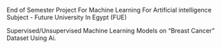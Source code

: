 End of Semester Project For Machine Learning For Artificial intelligence Subject - Future University In Egypt (FUE)


Supervised/Unsupervised Machine Learning Models on “Breast Cancer” Dataset Using Ai.
 
